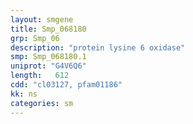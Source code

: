 ```yaml
---
layout: smgene
title: Smp_068180
grp: Smp_06
description: "protein lysine 6 oxidase"
smp: Smp_068180.1
uniprot: "G4V6Q6"
length:   612
cdd: "cl03127, pfam01186"
kk: ns
categories: sm
---
```

